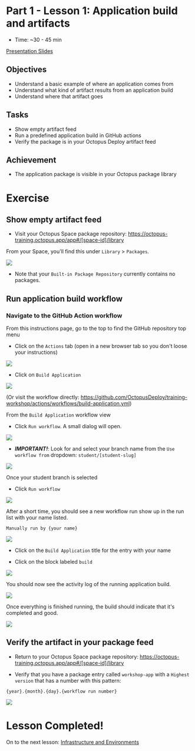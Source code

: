 # Part 1 - Lesson 1: Application build and artifacts
- Time: ~30 - 45 min

[Presentation Slides](https://docs.google.com/presentation/d/1RE1cpKfioSquK9h-HH6jxqrbRpw4WQff4TxOJTCD2ww/edit#slide=id.g1140cf5d16e_0_1)

## Objectives
- Understand a basic example of where an application comes from
- Understand what kind of artifact results from an application build
- Understand where that artifact goes

## Tasks
- Show empty artifact feed
- Run a predefined application build in GitHub actions
- Verify the package is in your Octopus Deploy artifact feed

## Achievement
- The application package is visible in your Octopus package library

# Exercise

## Show empty artifact feed

- Visit your Octopus Space package repository: https://octopus-training.octopus.app/app#/[space-id]/library

From your Space, you'll find this under `Library` > `Packages`.

![](assets/1-1/od-library-packages.png)

- Note that your `Built-in Package Repository` currently contains no packages.

## Run application build workflow

### Navigate to the GitHub Action workflow

From this instructions page, go to the top to find the GitHub repository top menu

- Click on the `Actions` tab (open in a new browser tab so you don't loose your instructions)

![](assets/1-1/GitHub-actions.png)

- Click on `Build Application`

![](assets/1-1/build-app-workflow-item.png)

(Or visit the workflow directly: https://github.com/OctopusDeploy/training-workshop/actions/workflows/build-application.yml)

From the `Build Application` workflow view

- Click `Run workflow`. A small dialog will open.

![](assets/1-1/run-workflow-dialog.png)

- ***IMPORTANT!***: Look for and select your branch name from the `Use workflow from` dropdown: `student/[student-slug]`

![](assets/1-1/build-from-student-branch.png)

Once your student branch is selected

- Click `Run workflow`

![](assets/1-1/run-workflow.png)

After a short time, you should see a new workflow run show up in the run list with your name listed.
```
Manually run by {your name}
```

![](assets/1-1/workflow-started.png)

- Click on the `Build Application` title for the entry with your name

- Click on the block labeled `build`

![](assets/1-1/workflow-build-job-block.png)

You should now see the activity log of the running application build.

![](assets/1-1/workflow-running-log.png)

Once everything is finished running, the build should indicate that it's completed and good.

![](assets/1-1/good-build.png)

## Verify the artifact in your package feed

- Return to your Octopus Space package repository: https://octopus-training.octopus.app/app#/[space-id]/library

- Verify that you have a package entry called `workshop-app` with a `Highest version` that has a number with this pattern:
```
{year}.{month}.{day}.{workflow run number}
```
![](assets/1-1/package-in-feed.png)

# Lesson Completed!

On to the next lesson: [Infrastructure and Environments](part-1-lesson-2.md)